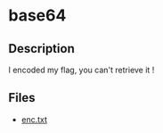 # base64

## Description

I encoded my flag, you can't retrieve it !

## Files

- [enc.txt](enc.txt)